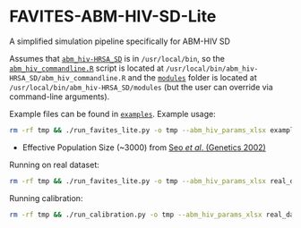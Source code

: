 # FAVITES-ABM-HIV-SD-Lite
A simplified simulation pipeline specifically for ABM-HIV SD

Assumes that [`abm_hiv-HRSA_SD`](https://github.com/mathematica-pub/abm_hiv/tree/HRSA_SD) is in `/usr/local/bin`, so the [`abm_hiv_commandline.R`](https://github.com/mathematica-pub/abm_hiv/blob/HRSA_SD/abm_hiv_commandline.R) script is located at `/usr/local/bin/abm_hiv-HRSA_SD/abm_hiv_commandline.R` and the [`modules`](https://github.com/mathematica-pub/abm_hiv/tree/HRSA_SD/modules) folder is located at `/usr/local/bin/abm_hiv-HRSA_SD/modules` (but the user can override via command-line arguments).

Example files can be found in [`examples`](examples). Example usage:

```bash
rm -rf tmp && ./run_favites_lite.py -o tmp --abm_hiv_params_xlsx example/data.xlsx --abm_hiv_trans_start .25 --abm_hiv_trans_end .5 --abm_hiv_trans_time 25 --sample_time_probs_csv example/time_probs.csv --abm_hiv_sd_demographics_csv example/demographics.csv --coatran_eff_pop_size 3000 --time_tree_seed example/seed_tree.nwk --mutation_rate_loc 0.0000667 --mutation_rate_scale 0.000041667 --time_tree_tmrca 1938.34 --sim_start_time 2015
```
* Effective Population Size (~3000) from [Seo *et al*. (Genetics 2002)](https://doi.org/10.1093/genetics/160.4.1283)

Running on real dataset:

```bash
rm -rf tmp && ./run_favites_lite.py -o tmp --abm_hiv_params_xlsx real_data/data_v2.xlsx --abm_hiv_trans_start .25 --abm_hiv_trans_end .5 --abm_hiv_trans_time 25 --sample_time_probs_csv real_data/time_probs.csv --abm_hiv_sd_demographics_csv real_data/demographics.csv --coatran_eff_pop_size 3000 --time_tree_seed real_data/seed_tree.nwk --mutation_rate_loc 0.00055 --mutation_rate_scale 0.0005 --time_tree_tmrca 1938.34 --sim_start_time 2019
```

Running calibration:

```bash
rm -rf tmp && ./run_calibration.py -o tmp --abm_hiv_params_xlsx real_data/data_11_02_2023.xlsx --abm_hiv_trans_start .25 --abm_hiv_trans_end .5 --abm_hiv_trans_time 25 --sample_time_probs_csv real_data/time_probs.csv --abm_hiv_sd_demographics_csv real_data/demogaphics_11_02_2023.csv --coatran_eff_pop_size 3000 --time_tree_seed real_data/timetree.nexus --mutation_rate_loc 0.00055 --mutation_rate_scale 0.0005 --time_tree_tmrca 1938.34 --sim_start_time 2019 --calibration_csv real_data/sd_calibration_old.csv --calibration_mode epi+genetic --zip_output
```

